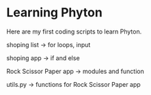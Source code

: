 # Learning Phyton

Here are my first coding scripts to learn Phyton.

shoping list -> for loops, input

shoping app -> if and else 

Rock Scissor Paper app -> modules and function

utils.py -> functions for Rock Scissor Paper app
